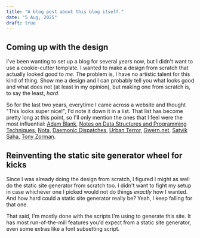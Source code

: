 ```yaml
---
title: "A blog post about this blog itself."
date: "5 Aug, 2025"
draft: true
---
```


## Coming up with the design

I've been wanting to set up a blog for several years now, but I didn't want to use a cookie-cutter template. I wanted to
make a design from scratch that actually looked good to *me*. The problem is, I have no artistic talent for this kind of
thing. Show me a design and I can probably tell you what looks good and what does not (at least in my opinion), but
making one from scratch is, to say the least, *hard*.

So for the last two years, everytime I came across a website and thought "This looks super nice!", I'd note it down it
in a list. That list has become pretty long at this point, so I'll only mention the ones that I feel were the most
influential:
[Adam Blank](https://countablethoughts.com/),
[Notes on Data Structures and Programming Techniques](https://cs.yale.edu/homes/aspnes/classes/223/notes.html),
[Nota](https://nota-lang.org/),
[Daemonic Dispatches](https://www.daemonology.net/blog/),
[Urban Terror](https://www.urbanterror.info/home/),
[Gwern.net](https://gwern.net/),
[Satvik Saha](https://sahasatvik.github.io/),
[Tony Zorman](https://tony-zorman.com/).

## Reinventing the static site generator wheel for kicks

Since I was already doing the design from scratch, I figured I might as well do the static site generator from scratch
too. I didn't want to fight my setup in case whichever one I picked would not do things *exactly* how I wanted. And how
hard could a static site generator really be? Yeah, I keep falling for that one.

That said, I'm mostly done with the scripts I'm using to generate this site. It has most run-of-the-mill features you'd
expect from a static site generator, even some extras like a font subsetting script.